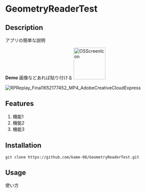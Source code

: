 # GeometryReaderTest

## Description
アプリの簡単な説明  

**Demo**
画像などあれば貼り付ける
<img width="100" alt="OSScreenIcon" src="https://user-images.githubusercontent.com/86101228/167584647-0f6c074e-1ea9-4dc4-a972-517df9d22472.png">

![RPReplay_Final1652177452_MP4_AdobeCreativeCloudExpress](https://user-images.githubusercontent.com/86101228/167613028-f314bc9f-2caf-451c-ad1b-f4d661b1f423.gif)

## Features
1. 機能1
2. 機能2
3. 機能3

## Installation
`git clone https://github.com/kame-08/GeometryReaderTest.git`

## Usage
使い方

<!-- ## 開発環境
- Interface: SwiftUI  
- Language: Swift  
- Xcode 13.3.1 -->




